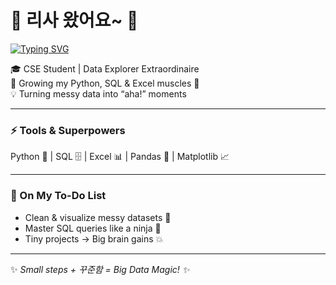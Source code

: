 
# 👋 리사 왔어요~ 🚀

[![Typing SVG](https://readme-typing-svg.herokuapp.com?size=24&color=C3B1E1&center=true&width=500&lines=Hi,+I'm+Lisa+😎✨;데이터+분석+중+💻📊🔍&duration=2500)](https://git.io/typing-svg)


🎓 CSE Student | Data Explorer Extraordinaire  
🌱 Growing my Python, SQL & Excel muscles 💪  
💡 Turning messy data into “aha!” moments  

---

### ⚡ Tools & Superpowers
Python 🐍 | SQL 🗄️ | Excel 📊 | Pandas 🐼 | Matplotlib 📈  

---

### 📂 On My To-Do List
- Clean & visualize messy datasets 🧹  
- Master SQL queries like a ninja 🥷  
- Tiny projects → Big brain gains 💥  

---

✨ *Small steps + 꾸준함 = Big Data Magic! ✨*  

